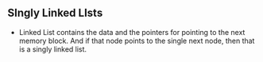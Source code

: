 ## **SIngly Linked LIsts**

- Linked List contains the data and the pointers for pointing to the next memory block. And if that node points to the single next node, then that is a singly linked list.
